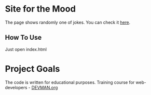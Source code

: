 # Site for the Mood

The page shows randomly one of jokes. You can check it [here](https://noerten.github.io/20_mood/).

## How To Use

Just open index.html

# Project Goals

The code is written for educational purposes. Training course for web-developers - [DEVMAN.org](https://devman.org)
